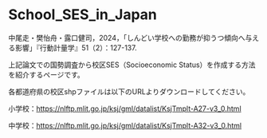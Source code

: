 # School_SES_in_Japan

中尾走・樊怡舟・露口健司，2024，「しんどい学校への勤務が抑うつ傾向へ与える影響」『行動計量学』51（2）：127-137.

上記論文での国勢調査から校区SES（Socioeconomic Status）を作成する方法を紹介するページです。


各都道府県の校区shpファイルは以下のURLよりダウンロードしてください。

小学校：https://nlftp.mlit.go.jp/ksj/gml/datalist/KsjTmplt-A27-v3_0.html

中学校：https://nlftp.mlit.go.jp/ksj/gml/datalist/KsjTmplt-A32-v3_0.html


